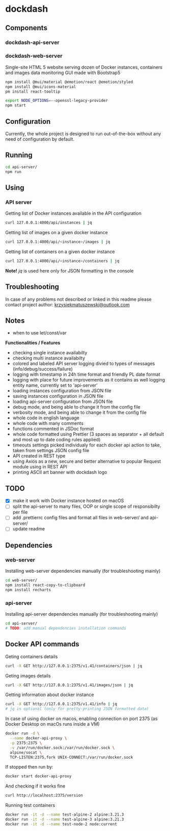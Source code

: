# dockdash

## Components

### dockdash-api-server

### dockdash-web-server

Single-site HTML 5 website serving dozen of Docker instances, containers and images data monitoring GUI made with Bootstrap5

```bash
npm install @mui/material @emotion/react @emotion/styled
npm install @mui/icons-material
pm install react-tooltip
```

```bash
export NODE_OPTIONS=--openssl-legacy-provider
npm start
```

## Configuration

Currently, the whole project is designed to run out-of-the-box without any need of configuration by default.

## Running

```bash
cd api-server/
npm run
```

## Using

### API server

Getting list of Docker instances available in the API configuration

```bash
curl 127.0.0.1:4000/api/instances | jq
```

Getting list of images on a given docker instance

```bash
curl 127.0.0.1:4000/api/<instance>/images | jq
```

Getting list of containers on a given docker instance

```bash
curl 127.0.0.1:4000/api/<instance>/containers | jq
```

**Note!** _jq_ is used here only for JSON formatting in the console

## Troubleshooting

In case of any problems not described or linked in this readme please contact project author: krzysiekmatuszewski@outlook.com

## Notes

- when to use let/const/var

**Functionalities / Features**

- checking single instance availabilty
- checking multi instance availabilty
- colored and labeled API server logging divied to types of messages (info/debug/success/failure)
- logging with timestamp in 24h time format and friendly PL date format
- logging with place for future improvements as it contains as well logging entity name, currently set to 'api-server'
- loading instances configuration from JSON file
- saving instances configuration in JSON file
- loading api-server configuration from JSON file
- debug mode, and being able to change it from the config file
- verbosity mode, and being able to change it from the config file
- whole code in english language
- whole code with many comments
- functions commented in JSDoc format
- whole code formatted using Prettier (3 spaces as separator + all default and most up to date coding rules applied)
- timeouts settings picked individualy for each docker api action to take, taken from settings JSON config file
- API created in REST type
- using Axios as a new, secure and better alternative to popular Request module using in REST API
- printing ASCII art banner with dockdash logo

## TODO

- [x] make it work with Docker instance hosted on macOS
- [ ] split the api-server to many files, OOP or single scope of responsibilty per file
- [ ] add .prettierrc config files and format all files in web-server/ and api-server/
- [ ] update readme

## Dependencies

### web-server

Installing web-server dependencies manually (for troubleshooting mainly)

```bash
cd web-server/
npm install react-copy-to-clipboard
npm install recharts
```

### api-server

Installing api-server dependencies manually (for troubleshooting mainly)

```bash
cd api-server/
# TODO: add manual dependencies installation commands
```

## Docker API commands

Geting containers details

```bash
curl -X GET http://127.0.0.1:2375/v1.41/containers/json | jq
```

Geting images details

```bash
curl -X GET http://127.0.0.1:2375/v1.41/images/json | jq
```

Getting information about docker instance

```bash
curl -X GET http://127.0.0.1:2375/v1.41/info | jq
# jq is optional (only for pretty-printing JSON formatted data)
```

In case of using docker on macos, enabling connection on port 2375 (as Docker Desktop on macOs runs inside a VM)

```bash
docker run -d \
  --name docker-api-proxy \
  -p 2375:2375 \
  -v /var/run/docker.sock:/var/run/docker.sock \
  alpine/socat \
  TCP-LISTEN:2375,fork UNIX-CONNECT:/var/run/docker.sock
```

If stopped then run by:

```bash
docker start docker-api-proxy
```

And checking if it works fine

```bash
curl http://localhost:2375/version
```

Running test containers

```bash
docker run -it -d --name test-alpine-2 alpine:3.21.3
docker run -it -d --name test-alpine-3 alpine:3.21.3
docker run -it -d --name test-node-2 node:current
```
